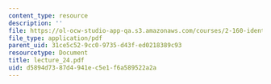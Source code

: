 ```yaml
---
content_type: resource
description: ''
file: https://ol-ocw-studio-app-qa.s3.amazonaws.com/courses/2-160-identification-estimation-and-learning-spring-2006/d5894d7387d4941ec5e1f6a589522a2a_lecture_24.pdf
file_type: application/pdf
parent_uid: 31ce5c52-9cc0-9735-d43f-ed0218389c93
resourcetype: Document
title: lecture_24.pdf
uid: d5894d73-87d4-941e-c5e1-f6a589522a2a
---
```

